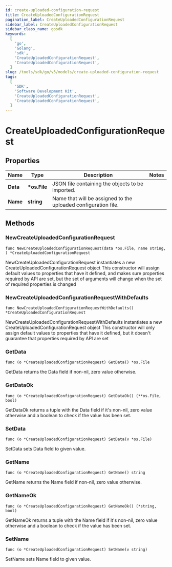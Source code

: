 ```yaml
---
id: create-uploaded-configuration-request
title: CreateUploadedConfigurationRequest
pagination_label: CreateUploadedConfigurationRequest
sidebar_label: CreateUploadedConfigurationRequest
sidebar_class_name: gosdk
keywords:
  [
    'go',
    'Golang',
    'sdk',
    'CreateUploadedConfigurationRequest',
    'CreateUploadedConfigurationRequest',
  ]
slug: /tools/sdk/go/v3/models/create-uploaded-configuration-request
tags:
  [
    'SDK',
    'Software Development Kit',
    'CreateUploadedConfigurationRequest',
    'CreateUploadedConfigurationRequest',
  ]
---
```


# CreateUploadedConfigurationRequest

## Properties

| Name | Type | Description | Notes |
| --- | --- | --- | --- |
| **Data** | **\*os.File** | JSON file containing the objects to be imported. |
| **Name** | **string** | Name that will be assigned to the uploaded configuration file. |

## Methods

### NewCreateUploadedConfigurationRequest

`func NewCreateUploadedConfigurationRequest(data *os.File, name string, ) *CreateUploadedConfigurationRequest`

NewCreateUploadedConfigurationRequest instantiates a new CreateUploadedConfigurationRequest object This constructor will assign default values to properties that have it defined, and makes sure properties required by API are set, but the set of arguments will change when the set of required properties is changed

### NewCreateUploadedConfigurationRequestWithDefaults

`func NewCreateUploadedConfigurationRequestWithDefaults() *CreateUploadedConfigurationRequest`

NewCreateUploadedConfigurationRequestWithDefaults instantiates a new CreateUploadedConfigurationRequest object This constructor will only assign default values to properties that have it defined, but it doesn't guarantee that properties required by API are set

### GetData

`func (o *CreateUploadedConfigurationRequest) GetData() *os.File`

GetData returns the Data field if non-nil, zero value otherwise.

### GetDataOk

`func (o *CreateUploadedConfigurationRequest) GetDataOk() (**os.File, bool)`

GetDataOk returns a tuple with the Data field if it's non-nil, zero value otherwise and a boolean to check if the value has been set.

### SetData

`func (o *CreateUploadedConfigurationRequest) SetData(v *os.File)`

SetData sets Data field to given value.

### GetName

`func (o *CreateUploadedConfigurationRequest) GetName() string`

GetName returns the Name field if non-nil, zero value otherwise.

### GetNameOk

`func (o *CreateUploadedConfigurationRequest) GetNameOk() (*string, bool)`

GetNameOk returns a tuple with the Name field if it's non-nil, zero value otherwise and a boolean to check if the value has been set.

### SetName

`func (o *CreateUploadedConfigurationRequest) SetName(v string)`

SetName sets Name field to given value.
